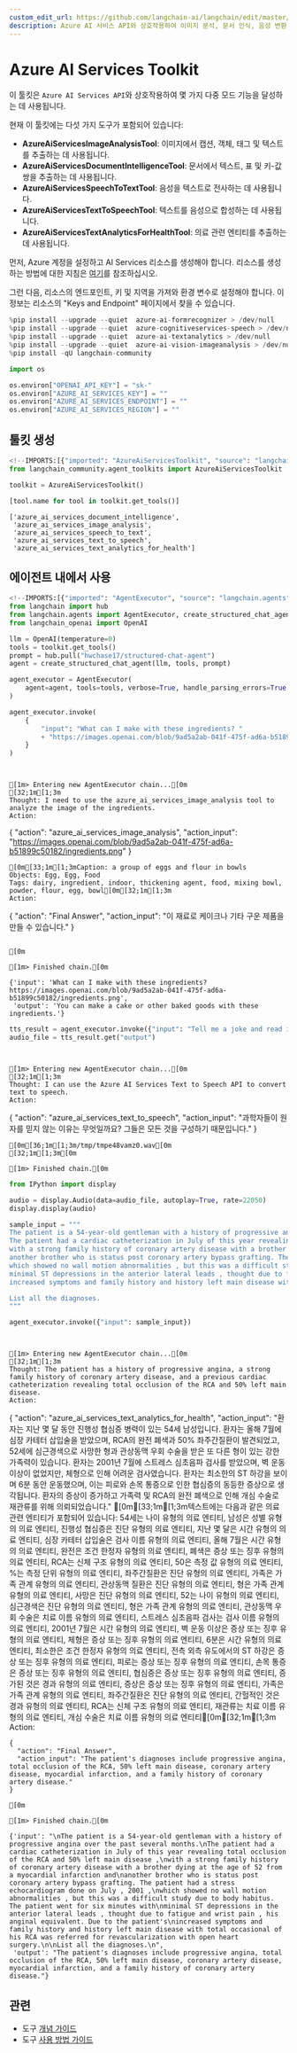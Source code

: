 ```yaml
---
custom_edit_url: https://github.com/langchain-ai/langchain/edit/master/docs/docs/integrations/tools/azure_ai_services.ipynb
description: Azure AI 서비스 API와 상호작용하여 이미지 분석, 문서 인식, 음성 변환 등 다양한 멀티모달 기능을 제공하는 툴킷입니다.
---
```


# Azure AI Services Toolkit

이 툴킷은 `Azure AI Services API`와 상호작용하여 몇 가지 다중 모드 기능을 달성하는 데 사용됩니다.

현재 이 툴킷에는 다섯 가지 도구가 포함되어 있습니다:
- **AzureAiServicesImageAnalysisTool**: 이미지에서 캡션, 객체, 태그 및 텍스트를 추출하는 데 사용됩니다.
- **AzureAiServicesDocumentIntelligenceTool**: 문서에서 텍스트, 표 및 키-값 쌍을 추출하는 데 사용됩니다.
- **AzureAiServicesSpeechToTextTool**: 음성을 텍스트로 전사하는 데 사용됩니다.
- **AzureAiServicesTextToSpeechTool**: 텍스트를 음성으로 합성하는 데 사용됩니다.
- **AzureAiServicesTextAnalyticsForHealthTool**: 의료 관련 엔티티를 추출하는 데 사용됩니다.

먼저, Azure 계정을 설정하고 AI Services 리소스를 생성해야 합니다. 리소스를 생성하는 방법에 대한 지침은 [여기](https://learn.microsoft.com/en-us/azure/ai-services/multi-service-resource)를 참조하십시오.

그런 다음, 리소스의 엔드포인트, 키 및 지역을 가져와 환경 변수로 설정해야 합니다. 이 정보는 리소스의 "Keys and Endpoint" 페이지에서 찾을 수 있습니다.

```python
%pip install --upgrade --quiet  azure-ai-formrecognizer > /dev/null
%pip install --upgrade --quiet  azure-cognitiveservices-speech > /dev/null
%pip install --upgrade --quiet  azure-ai-textanalytics > /dev/null
%pip install --upgrade --quiet  azure-ai-vision-imageanalysis > /dev/null
%pip install -qU langchain-community
```


```python
import os

os.environ["OPENAI_API_KEY"] = "sk-"
os.environ["AZURE_AI_SERVICES_KEY"] = ""
os.environ["AZURE_AI_SERVICES_ENDPOINT"] = ""
os.environ["AZURE_AI_SERVICES_REGION"] = ""
```


## 툴킷 생성

```python
<!--IMPORTS:[{"imported": "AzureAiServicesToolkit", "source": "langchain_community.agent_toolkits", "docs": "https://api.python.langchain.com/en/latest/agent_toolkits/langchain_community.agent_toolkits.azure_ai_services.AzureAiServicesToolkit.html", "title": "Azure AI Services Toolkit"}]-->
from langchain_community.agent_toolkits import AzureAiServicesToolkit

toolkit = AzureAiServicesToolkit()
```


```python
[tool.name for tool in toolkit.get_tools()]
```


```output
['azure_ai_services_document_intelligence',
 'azure_ai_services_image_analysis',
 'azure_ai_services_speech_to_text',
 'azure_ai_services_text_to_speech',
 'azure_ai_services_text_analytics_for_health']
```


## 에이전트 내에서 사용

```python
<!--IMPORTS:[{"imported": "AgentExecutor", "source": "langchain.agents", "docs": "https://api.python.langchain.com/en/latest/agents/langchain.agents.agent.AgentExecutor.html", "title": "Azure AI Services Toolkit"}, {"imported": "create_structured_chat_agent", "source": "langchain.agents", "docs": "https://api.python.langchain.com/en/latest/agents/langchain.agents.structured_chat.base.create_structured_chat_agent.html", "title": "Azure AI Services Toolkit"}, {"imported": "OpenAI", "source": "langchain_openai", "docs": "https://api.python.langchain.com/en/latest/llms/langchain_openai.llms.base.OpenAI.html", "title": "Azure AI Services Toolkit"}]-->
from langchain import hub
from langchain.agents import AgentExecutor, create_structured_chat_agent
from langchain_openai import OpenAI
```


```python
llm = OpenAI(temperature=0)
tools = toolkit.get_tools()
prompt = hub.pull("hwchase17/structured-chat-agent")
agent = create_structured_chat_agent(llm, tools, prompt)

agent_executor = AgentExecutor(
    agent=agent, tools=tools, verbose=True, handle_parsing_errors=True
)
```


```python
agent_executor.invoke(
    {
        "input": "What can I make with these ingredients? "
        + "https://images.openai.com/blob/9ad5a2ab-041f-475f-ad6a-b51899c50182/ingredients.png"
    }
)
```

```output


[1m> Entering new AgentExecutor chain...[0m
[32;1m[1;3m
Thought: I need to use the azure_ai_services_image_analysis tool to analyze the image of the ingredients.
Action:
```

{
"action": "azure_ai_services_image_analysis",
"action_input": "https://images.openai.com/blob/9ad5a2ab-041f-475f-ad6a-b51899c50182/ingredients.png"
}
```
[0m[33;1m[1;3mCaption: a group of eggs and flour in bowls
Objects: Egg, Egg, Food
Tags: dairy, ingredient, indoor, thickening agent, food, mixing bowl, powder, flour, egg, bowl[0m[32;1m[1;3m
Action:
```

{
"action": "Final Answer",
"action_input": "이 재료로 케이크나 기타 구운 제품을 만들 수 있습니다."
}
```

[0m

[1m> Finished chain.[0m
```


```output
{'input': 'What can I make with these ingredients? https://images.openai.com/blob/9ad5a2ab-041f-475f-ad6a-b51899c50182/ingredients.png',
 'output': 'You can make a cake or other baked goods with these ingredients.'}
```


```python
tts_result = agent_executor.invoke({"input": "Tell me a joke and read it out for me."})
audio_file = tts_result.get("output")
```

```output


[1m> Entering new AgentExecutor chain...[0m
[32;1m[1;3m
Thought: I can use the Azure AI Services Text to Speech API to convert text to speech.
Action:
```

{
"action": "azure_ai_services_text_to_speech",
"action_input": "과학자들이 원자를 믿지 않는 이유는 무엇일까요? 그들은 모든 것을 구성하기 때문입니다."
}
```
[0m[36;1m[1;3m/tmp/tmpe48vamz0.wav[0m
[32;1m[1;3m[0m

[1m> Finished chain.[0m
```


```python
from IPython import display

audio = display.Audio(data=audio_file, autoplay=True, rate=22050)
display.display(audio)
```


```python
sample_input = """
The patient is a 54-year-old gentleman with a history of progressive angina over the past several months.
The patient had a cardiac catheterization in July of this year revealing total occlusion of the RCA and 50% left main disease ,
with a strong family history of coronary artery disease with a brother dying at the age of 52 from a myocardial infarction and
another brother who is status post coronary artery bypass grafting. The patient had a stress echocardiogram done on July , 2001 ,
which showed no wall motion abnormalities , but this was a difficult study due to body habitus. The patient went for six minutes with
minimal ST depressions in the anterior lateral leads , thought due to fatigue and wrist pain , his anginal equivalent. Due to the patient's
increased symptoms and family history and history left main disease with total occasional of his RCA was referred for revascularization with open heart surgery.

List all the diagnoses.
"""

agent_executor.invoke({"input": sample_input})
```

```output


[1m> Entering new AgentExecutor chain...[0m
[32;1m[1;3m
Thought: The patient has a history of progressive angina, a strong family history of coronary artery disease, and a previous cardiac catheterization revealing total occlusion of the RCA and 50% left main disease.
Action:
```

{
"action": "azure_ai_services_text_analytics_for_health",
"action_input": "환자는 지난 몇 달 동안 진행성 협심증 병력이 있는 54세 남성입니다. 환자는 올해 7월에 심장 카테터 삽입술을 받았으며, RCA의 완전 폐색과 50% 좌주간질환이 발견되었고, 52세에 심근경색으로 사망한 형과 관상동맥 우회 수술을 받은 또 다른 형이 있는 강한 가족력이 있습니다. 환자는 2001년 7월에 스트레스 심초음파 검사를 받았으며, 벽 운동 이상이 없었지만, 체형으로 인해 어려운 검사였습니다. 환자는 최소한의 ST 하강을 보이며 6분 동안 운동했으며, 이는 피로와 손목 통증으로 인한 협심증의 동등한 증상으로 생각됩니다. 환자의 증상이 증가하고 가족력 및 RCA의 완전 폐색으로 인해 개심 수술로 재관류를 위해 의뢰되었습니다."
[0m[33;1m[1;3m텍스트에는 다음과 같은 의료 관련 엔티티가 포함되어 있습니다: 54세는 나이 유형의 의료 엔티티, 남성은 성별 유형의 의료 엔티티, 진행성 협심증은 진단 유형의 의료 엔티티, 지난 몇 달은 시간 유형의 의료 엔티티, 심장 카테터 삽입술은 검사 이름 유형의 의료 엔티티, 올해 7월은 시간 유형의 의료 엔티티, 완전은 조건 한정자 유형의 의료 엔티티, 폐색은 증상 또는 징후 유형의 의료 엔티티, RCA는 신체 구조 유형의 의료 엔티티, 50은 측정 값 유형의 의료 엔티티, %는 측정 단위 유형의 의료 엔티티, 좌주간질환은 진단 유형의 의료 엔티티, 가족은 가족 관계 유형의 의료 엔티티, 관상동맥 질환은 진단 유형의 의료 엔티티, 형은 가족 관계 유형의 의료 엔티티, 사망은 진단 유형의 의료 엔티티, 52는 나이 유형의 의료 엔티티, 심근경색은 진단 유형의 의료 엔티티, 형은 가족 관계 유형의 의료 엔티티, 관상동맥 우회 수술은 치료 이름 유형의 의료 엔티티, 스트레스 심초음파 검사는 검사 이름 유형의 의료 엔티티, 2001년 7월은 시간 유형의 의료 엔티티, 벽 운동 이상은 증상 또는 징후 유형의 의료 엔티티, 체형은 증상 또는 징후 유형의 의료 엔티티, 6분은 시간 유형의 의료 엔티티, 최소한은 조건 한정자 유형의 의료 엔티티, 전측 외측 유도에서의 ST 하강은 증상 또는 징후 유형의 의료 엔티티, 피로는 증상 또는 징후 유형의 의료 엔티티, 손목 통증은 증상 또는 징후 유형의 의료 엔티티, 협심증은 증상 또는 징후 유형의 의료 엔티티, 증가된 것은 경과 유형의 의료 엔티티, 증상은 증상 또는 징후 유형의 의료 엔티티, 가족은 가족 관계 유형의 의료 엔티티, 좌주간질환은 진단 유형의 의료 엔티티, 간헐적인 것은 경과 유형의 의료 엔티티, RCA는 신체 구조 유형의 의료 엔티티, 재관류는 치료 이름 유형의 의료 엔티티, 개심 수술은 치료 이름 유형의 의료 엔티티[0m[32;1m[1;3m
Action:
```
{
  "action": "Final Answer",
  "action_input": "The patient's diagnoses include progressive angina, total occlusion of the RCA, 50% left main disease, coronary artery disease, myocardial infarction, and a family history of coronary artery disease."
}

[0m

[1m> Finished chain.[0m
```


```output
{'input': "\nThe patient is a 54-year-old gentleman with a history of progressive angina over the past several months.\nThe patient had a cardiac catheterization in July of this year revealing total occlusion of the RCA and 50% left main disease ,\nwith a strong family history of coronary artery disease with a brother dying at the age of 52 from a myocardial infarction and\nanother brother who is status post coronary artery bypass grafting. The patient had a stress echocardiogram done on July , 2001 ,\nwhich showed no wall motion abnormalities , but this was a difficult study due to body habitus. The patient went for six minutes with\nminimal ST depressions in the anterior lateral leads , thought due to fatigue and wrist pain , his anginal equivalent. Due to the patient's\nincreased symptoms and family history and history left main disease with total occasional of his RCA was referred for revascularization with open heart surgery.\n\nList all the diagnoses.\n",
 'output': "The patient's diagnoses include progressive angina, total occlusion of the RCA, 50% left main disease, coronary artery disease, myocardial infarction, and a family history of coronary artery disease."}
```


## 관련

- 도구 [개념 가이드](/docs/concepts/#tools)
- 도구 [사용 방법 가이드](/docs/how_to/#tools)